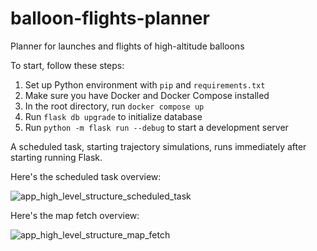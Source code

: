 # balloon-flights-planner
Planner for launches and flights of high-altitude balloons

To start, follow these steps:
1. Set up Python environment with `pip` and `requirements.txt`
2. Make sure you have Docker and Docker Compose installed
3. In the root directory, run `docker compose up`
4. Run `flask db upgrade` to initialize database
5. Run `python -m flask run --debug` to start a development server

A scheduled task, starting trajectory simulations, runs immediately after starting running Flask.

Here's the scheduled task overview:

![app_high_level_structure_scheduled_task](https://github.com/jparta/balloon-flights-planner/assets/25590558/aab48437-f0e6-40db-b79a-c28bda24de69)

Here's the map fetch overview:

![app_high_level_structure_map_fetch](https://github.com/jparta/balloon-flights-planner/assets/25590558/a339a686-c505-420c-ad78-2051e97a33b0)
